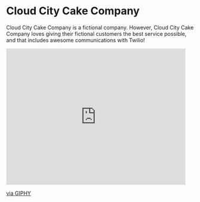 # Cloud City Cake Company

Cloud City Cake Company is a fictional company.
However, Cloud City Cake Company loves giving their fictional customers the best service possible, and that includes awesome communications with Twilio!

<iframe src="https://giphy.com/embed/9u8GF7MuhdvS8" width="480" height="366" frameBorder="0" class="giphy-embed" allowFullScreen></iframe><p><a href="https://giphy.com/gifs/cake-slice-9u8GF7MuhdvS8">via GIPHY</a></p>


